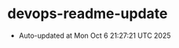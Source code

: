 # devops-readme-update
<!--START_SECTION:activity-->
- Auto-updated at Mon Oct  6 21:27:21 UTC 2025
<!--END_SECTION:activity-->
